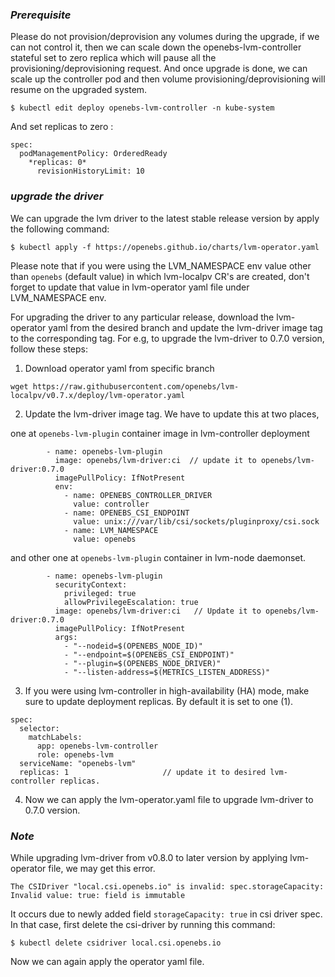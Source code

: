 ### *Prerequisite*

Please do not provision/deprovision any volumes during the upgrade, if we can not control it, then we can scale down the openebs-lvm-controller stateful set to zero replica which will pause all the provisioning/deprovisioning request. And once upgrade is done, we can scale up the controller pod and then volume provisioning/deprovisioning will resume on the upgraded system.

```
$ kubectl edit deploy openebs-lvm-controller -n kube-system

```
And set replicas to zero :

```
spec:
  podManagementPolicy: OrderedReady
    *replicas: 0*
      revisionHistoryLimit: 10
```

### *upgrade the driver*

We can upgrade the lvm driver to the latest stable release version by apply the following command:

```
$ kubectl apply -f https://openebs.github.io/charts/lvm-operator.yaml
```

Please note that if you were using the LVM_NAMESPACE env value other than `openebs` (default value) in which lvm-localpv CR's are created, don't forget to update that value in lvm-operator yaml file under LVM_NAMESPACE env.

For upgrading the driver to any particular release, download the lvm-operator yaml from the desired branch and update the lvm-driver image tag to the corresponding tag. For e.g, to upgrade the lvm-driver to 0.7.0 version, follow these steps:

1. Download operator yaml from specific branch
```
wget https://raw.githubusercontent.com/openebs/lvm-localpv/v0.7.x/deploy/lvm-operator.yaml
```

2. Update the lvm-driver image tag. We have to update this at two places,

one at `openebs-lvm-plugin` container image in lvm-controller deployment
```
        - name: openebs-lvm-plugin
          image: openebs/lvm-driver:ci  // update it to openebs/lvm-driver:0.7.0
          imagePullPolicy: IfNotPresent
          env:
            - name: OPENEBS_CONTROLLER_DRIVER
              value: controller
            - name: OPENEBS_CSI_ENDPOINT
              value: unix:///var/lib/csi/sockets/pluginproxy/csi.sock
            - name: LVM_NAMESPACE
              value: openebs
```
and other one at `openebs-lvm-plugin` container in lvm-node daemonset.
```
        - name: openebs-lvm-plugin
          securityContext:
            privileged: true
            allowPrivilegeEscalation: true
          image: openebs/lvm-driver:ci   // Update it to openebs/lvm-driver:0.7.0
          imagePullPolicy: IfNotPresent
          args:
            - "--nodeid=$(OPENEBS_NODE_ID)"
            - "--endpoint=$(OPENEBS_CSI_ENDPOINT)"
            - "--plugin=$(OPENEBS_NODE_DRIVER)"
            - "--listen-address=$(METRICS_LISTEN_ADDRESS)"
```

3. If you were using lvm-controller in high-availability (HA) mode, make sure to update deployment replicas. By default it is set to one (1).

```
spec:
  selector:
    matchLabels:
      app: openebs-lvm-controller
      role: openebs-lvm
  serviceName: "openebs-lvm"
  replicas: 1                     // update it to desired lvm-controller replicas.
```

4. Now we can apply the lvm-operator.yaml file to upgrade lvm-driver to 0.7.0 version.

### *Note*

While upgrading lvm-driver from v0.8.0 to later version by applying lvm-operator file, we may get this error.
```
The CSIDriver "local.csi.openebs.io" is invalid: spec.storageCapacity: Invalid value: true: field is immutable
```
It occurs due to newly added field `storageCapacity: true` in csi driver spec. In that case, first delete the csi-driver by running this command:
```
$ kubectl delete csidriver local.csi.openebs.io 
```
Now we can again apply the operator yaml file.
